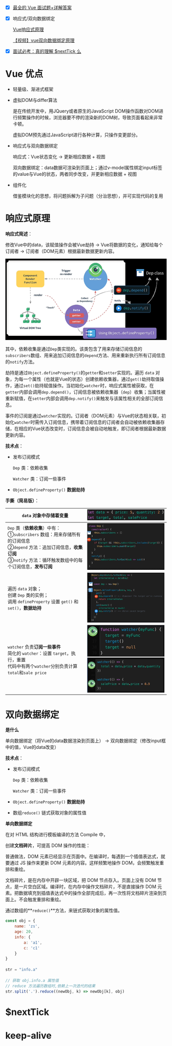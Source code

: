 - [x] [最全的 Vue 面试题+详解答案](https://juejin.cn/post/6961222829979697165)

- [x] 响应式/双向数据绑定

  [Vue响应式原理](https://juejin.cn/post/6844903597986037768)

  [【视频】vue双向数据绑定原理](https://www.bilibili.com/video/BV1Dr4y1c7xS)

- [x] [面试必考：真的理解 $nextTick 么](https://jishuin.proginn.com/p/763bfbd2be01)

# Vue 优点

- 轻量级、渐进式框架

- 虚拟DOM与differ算法

  是在传统开发中，用JQuery或者原生的JavaScript DOM操作函数对DOM进行频繁操作的时候，浏览器要不停的渲染新的DOM树，导致页面看起来非常卡顿。

  虚拟DOM预先通过JavaScript进行各种计算，只操作变更部分。

- 响应式与双向数据绑定

  响应式：Vue状态变化 -> 更新相应数据 + 视图

  双向数据绑定：data数据可渲染到页面上；通过v-model属性绑定input标签的value与Vue的状态，两者同步改变，并更新相应数据 + 视图

- 组件化

  借鉴模块化的思想，将问题拆解为子问题（分治思想），并可实现代码的复用

# 响应式原理

**响应式简述**：

修改Vue中的data，该赋值操作会被Vue劫持 -> Vue将数据的变化，通知给每个订阅者 -> 订阅者（DOM元素）根据最新数据更新内容。

<img src="README.assets/image-20211011171918745.png" alt="image-20211011171918745" style="zoom: 67%;" />

其中，依赖收集是通过`Dep`类实现的。该类包含了用来存储订阅信息的`subscribers`数组、用来追加订阅信息的`depend`方法、用来重新执行所有订阅信息的`notify`方法。

劫持是通过`Object.defineProperty()`的`getter`和`setter`实现的。遍历 `data` 对象，为每一个属性（也就是Vue的状态）创建依赖收集器，通过`get()`劫持取值操作，通过`set()`劫持赋值操作。当初始化`watcher`时，响应式属性被获取，在`getter`内部会调用`dep.depend()`，订阅信息被依赖收集器（`dep`）收集；当属性被重新赋值，在`setter`内部会调用`dep.notify()`来触发与该属性相关的全部订阅信息。

事件的订阅是通过`watcher`实现的。订阅者（DOM元素）与Vue的状态相关联，初始化`watcher`时需传入订阅信息，携带着订阅信息的订阅者会自动被依赖收集器存储，在相应的Vue状态改变时，订阅信息会被自动地触发，即订阅者根据最新数据更新内容。

**技术点**：

- 发布订阅模式

  `Dep` 类：依赖收集

  `Watcher` 类：订阅一些事件

- `Object.defineProperty()` **数据劫持**

**手撕（简易版）**： 

| `data` 对象中存储着变量                                      | <img src="README.assets/image-20211011171143631.png" alt="image-20211011171143631" style="zoom: 50%;" /> |
| ------------------------------------------------------------ | ------------------------------------------------------------ |
| `Dep` 类（**依赖收集**）中有：<br/>①`subscribers` 数组：用来存储所有的订阅信息<br/>②`depend` 方法：追加订阅信息，**收集订阅**<br/>③`notify` 方法：循环触发数组中的每个订阅信息，**发布订阅** | <img src="README.assets/image-20211011171205621.png" alt="image-20211011171205621" style="zoom:60%;" /> |
| 遍历 `data` 对象；<br/>创建 `Dep` 类的实例；<br/>调用 `defineProperty` 设置 `get()` 和 `set()`，**数据劫持** | <img src="README.assets/image-20211011171309266.png" alt="image-20211011171309266" style="zoom:60%;" /> |
| `watcher` 负责**订阅一些事件**<br/>简化的 `watcher`：设置 `target`，执行，重置<br/>代码中有两个`watcher`分别负责计算`total`和`sale price` | <img src="README.assets/image-20211011171332253.png" alt="image-20211011171332253" style="zoom:60%;" /><br/><img src="README.assets/image-20211011171354158.png" alt="image-20211011171354158" style="zoom:60%;" /> |

# 双向数据绑定

**是什么**

单向数据绑定（将Vue的data数据渲染到页面上） -> 双向数据绑定（修改input框中的值，Vue的data改变）

**技术点**：

- 发布订阅模式

  `Dep` 类：依赖收集

  `Watcher` 类：订阅一些事件

- `Object.defineProperty()` **数据劫持**

- 数组`reduce()` 链式获取对象的属性值

**单向数据绑定**

在对 HTML 结构进行模板编译的方法 Compile 中，

创建**文档碎片**，可提高 DOM 操作的性能：

普通做法，DOM 元素已经显示在页面中。在编译时，每遇到一个插值表达式，就要通过 JS 操作来更新 DOM 元素的内容。这样频繁地操作 DOM，会频繁触发重排和重绘。

文档碎片，是在内存中开辟一块区域，把 DOM 节点存入。页面上没有 DOM 节点，是一片空白区域。编译时，在内存中操作文档碎片，不是直接操作 DOM 元素。把数据填充到插值表达式中的操作全部完成后，再一次性将文档碎片渲染到页面上。不会触发重排和重绘。

通过数组的**`reduce()`**方法，来链式获取对象的属性值。

```js
const obj = {
    name: 'zs',
    age: 20,
    info: {
        a: 'a1',
        c: 'c1'
    }
}

str = "info.a"

// 获取 obj.info.a 属性值
// reduce 方法遍历数组时,依赖上一次迭代的结果
str.split('.').reduce((newObj, k) => newObj[k], obj)
```



# $nextTick



# keep-alive
